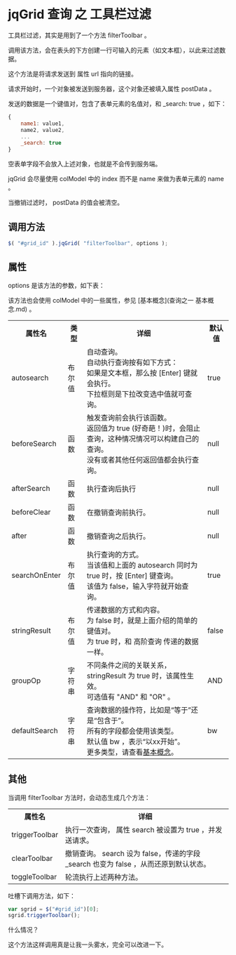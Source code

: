 # jqGrid 查询 之 工具栏过滤

工具栏过滤，其实是用到了一个方法 filterToolbar 。

调用该方法，会在表头的下方创建一行可输入的元素（如文本框），以此来过滤数据。

这个方法是将请求发送到 属性 url 指向的链接。

请求开始时，一个对象被发送到服务器，这个对象还被填入属性 postData 。

发送的数据是一个键值对，包含了表单元素的名值对，和 _search: true ，如下：

```js
{
    name1: value1,
    name2, value2,
    ...
    _search: true
}
```

空表单字段不会放入上述对象，也就是不会传到服务端。

jqGrid 会尽量使用 colModel 中的 index 而不是 name 来做为表单元素的 name 。

当撤销过滤时， postData 的值会被清空。

## 调用方法

```js
$( "#grid_id" ).jqGrid( "filterToolbar", options );
```

## 属性

options 是该方法的参数，如下表：

该方法也会使用 colModel 中的一些属性，参见 [基本概念](查询之一 基本概念.md) 。

<table>
    <tr>
        <th>属性名</th>
        <th>类型</th>
        <th>详细</th>
        <th>默认值</th>
    </tr>
    <tr>
        <td>autosearch</td>
        <td>布尔值</td>
        <td>
            自动查询。<br />
            自动执行查询按有如下方式：<br />
            如果是文本框，那么按 [Enter] 键就会执行。 <br />
            下拉框则是下拉改变选中值就可查询。
        </td>
        <td>true</td>
    </tr>
    <tr>
        <td>beforeSearch</td>
        <td>函数</td>
        <td>
            触发查询前会执行该函数。<br />
            返回值为 true (好奇葩！)时，会阻止查询，这种情况情况可以构建自己的查询。 <br />
            没有或者其他任何返回值都会执行查询。
        </td>
        <td>null</td>
    </tr>
    <tr>
        <td>afterSearch</td>
        <td>函数</td>
        <td>
            执行查询后执行
        </td>
        <td>null</td>
    </tr>
    <tr>
        <td>beforeClear</td>
        <td>函数</td>
        <td>
            在撤销查询前执行。
        </td>
        <td>null</td>
    </tr>
    <tr>
        <td>after</td>
        <td>函数</td>
        <td>撤销查询之后执行。</td>
        <td>null</td>
    </tr>
    <tr>
        <td>searchOnEnter</td>
        <td>布尔值</td>
        <td>
            执行查询的方式。<br />
            当该值和上面的 autosearch 同时为 true 时，按 [Enter] 键查询。<br />
            该值为 false，输入字符就开始查询。
        </td>
        <td>true</td>
    </tr>
    <tr>
        <td>stringResult</td>
        <td>布尔值</td>
        <td>
            传递数据的方式和内容。 <br />
            为 false 时，就是上面介绍的简单的键值对。 <br />
            为 true 时，和 高阶查询 传递的数据一样。
        </td>
        <td>false</td>
    </tr>
    <tr>
        <td>groupOp</td>
        <td>字符串</td>
        <td>
            不同条件之间的关联关系，stringResult 为 true 时，该属性生效。<br />
            可选值有 "AND" 和 "OR" 。
        </td>
        <td>AND</td>
    </tr>
    <tr>
        <td>defaultSearch</td>
        <td>字符串</td>
        <td>
            查询数据的操作符，比如是“等于”还是“包含于”。<br />
            所有的字段都会使用该类型。 <br />
            默认值 bw ，表示“以xx开始”。<br />
            更多类型，请查看<a href="查询之一 基本概念.md">基本概念</a>。
        </td>
        <td>bw</td>
    </tr>
</table>

## 其他

当调用 filterToolbar 方法时，会动态生成几个方法：

<table>
    <tr>
        <th>属性名</th>
        <th>详细</th>
    </tr>
    <tr>
        <td>triggerToolbar</td>
        <td>执行一次查询， 属性 search 被设置为 true ，并发送请求。</td>
    </tr>
    <tr>
        <td>clearToolbar</td>
        <td>撤销查询。 search 设为 false，传递的字段 _search 也变为 false ，从而还原到默认状态。 </td>
    </tr>
    <tr>
        <td>toggleToolbar</td>
        <td>轮流执行上述两种方法。</td>
    </tr>
</table>

吐槽下调用方法，如下：

```js
var sgrid = $("#grid_id")[0];
sgrid.triggerToolbar();
```

什么情况？

这个方法这样调用真是让我一头雾水，完全可以改进一下。